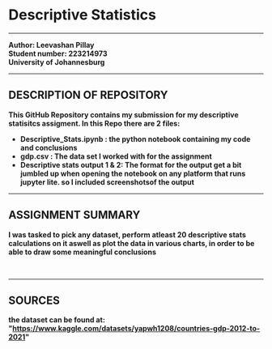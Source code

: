 # Descriptive Statistics
<hr>
<b>Author:<b/> Leevashan Pillay <br/>
<b>Student number:<b/> 223214973 <br/>
<b> University of Johannesburg</b> <br/>
<hr>

## DESCRIPTION OF REPOSITORY<br/>
This GitHub Repository contains my submission for my descriptive statisitcs assigment.
In this Repo there are 2 files:
* Descriptive_Stats.ipynb : the python notebook containing my code and conclusions
* gdp.csv : The data set I worked with for the assignment
* Descriptive stats output 1 & 2: The format for the output get a bit jumbled up when opening the notebook on any platform that runs jupyter lite. so I included screenshotsof the output
<hr>

## ASSIGNMENT SUMMARY<br/>
<p>I was tasked to pick any dataset, perform atleast 20 descriptive stats calculations on it aswell as plot the data in various charts, in order to be able to draw some meaningful conclusions</p><br/>
<hr>

## SOURCES
the dataset can be found at:
"https://www.kaggle.com/datasets/yapwh1208/countries-gdp-2012-to-2021"
